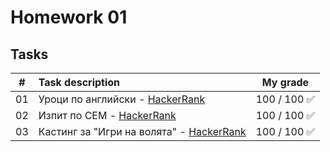 # Homework 01

## Tasks
| # | Task description | My grade |
| - | :--------------- | :-------: |
| 01 | Уроци по английски - [HackerRank](https://www.hackerrank.com/contests/sda-hw-1-2023/challenges/challenge-3068) | 100 / 100 ✅ |
| 02 | Изпит по СЕМ - [HackerRank](https://www.hackerrank.com/contests/sda-hw-1-2023/challenges/challenge-4220) | 100 / 100 ✅ |
| 03 | Кастинг за "Игри на волята" - [HackerRank](https://www.hackerrank.com/contests/sda-hw-1-2023/challenges/-6-3) | 100 / 100 ✅ |
